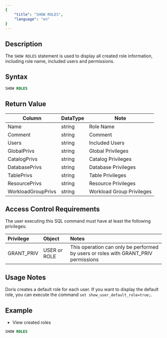 ```yaml
---
{
    "title": "SHOW ROLES",
    "language": "en"
}
---
```


## Description

The `SHOW ROLES` statement is used to display all created role information, including role name, included users and permissions.

## Syntax 

```sql
SHOW ROLES
```

## Return Value

| Column                | DataType    | Note                           |
|-----------------------|-------------|--------------------------------|
| Name                  | string      | Role Name                      |
| Comment               | string      | Comment                        |
| Users                 | string      | Included Users                 |
| GlobalPrivs           | string      | Global Privileges              |
| CatalogPrivs          | string      | Catalog Privileges             |
| DatabasePrivs         | string      | Database Privileges            |
| TablePrivs            | string      | Table Privileges               |
| ResourcePrivs         | string      | Resource Privileges            |
| WorkloadGroupPrivs    | string      | Workload Group Privileges      |

## Access Control Requirements

The user executing this SQL command must have at least the following privileges:

| Privilege     | Object    | Notes |
|:--------------|:----------|:------|
| GRANT_PRIV    | USER or ROLE    | This operation can only be performed by users or roles with GRANT_PRIV permissions  |

## Usage Notes

Doris creates a default role for each user. If you want to display the default role, you can execute the command ```set show_user_default_role=true;```.

## Example

- View created roles

```sql
SHOW ROLES
```